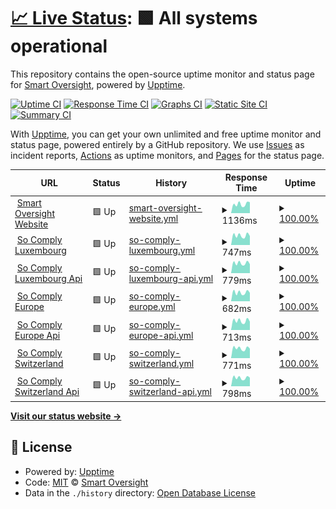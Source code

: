 # [📈 Live Status](https://status.smart-oversight.com): <!--live status--> **🟩 All systems operational**

This repository contains the open-source uptime monitor and status page for [Smart Oversight](https://www.smart-oversight.com), powered by [Upptime](https://github.com/upptime/upptime).

[![Uptime CI](https://github.com/smart-oversight/smartoversight-status/workflows/Uptime%20CI/badge.svg)](https://github.com/smart-oversight/smartoversight-status/actions?query=workflow%3A%22Uptime+CI%22)
[![Response Time CI](https://github.com/smart-oversight/smartoversight-status/workflows/Response%20Time%20CI/badge.svg)](https://github.com/smart-oversight/smartoversight-status/actions?query=workflow%3A%22Response+Time+CI%22)
[![Graphs CI](https://github.com/smart-oversight/smartoversight-status/workflows/Graphs%20CI/badge.svg)](https://github.com/smart-oversight/smartoversight-status/actions?query=workflow%3A%22Graphs+CI%22)
[![Static Site CI](https://github.com/smart-oversight/smartoversight-status/workflows/Static%20Site%20CI/badge.svg)](https://github.com/smart-oversight/smartoversight-status/actions?query=workflow%3A%22Static+Site+CI%22)
[![Summary CI](https://github.com/smart-oversight/smartoversight-status/workflows/Summary%20CI/badge.svg)](https://github.com/smart-oversight/smartoversight-status/actions?query=workflow%3A%22Summary+CI%22)

With [Upptime](https://upptime.js.org), you can get your own unlimited and free uptime monitor and status page, powered entirely by a GitHub repository. We use [Issues](https://github.com/smart-oversight/smartoversight-status/issues) as incident reports, [Actions](https://github.com/smart-oversight/smartoversight-status/actions) as uptime monitors, and [Pages](https://status.smart-oversight.com) for the status page.

<!--start: status pages-->
<!-- This summary is generated by Upptime (https://github.com/upptime/upptime) -->
<!-- Do not edit this manually, your changes will be overwritten -->
<!-- prettier-ignore -->
| URL | Status | History | Response Time | Uptime |
| --- | ------ | ------- | ------------- | ------ |
| <img alt="" src="https://icons.duckduckgo.com/ip3/www.smart-oversight.com.ico" height="13"> [Smart Oversight Website](https://www.smart-oversight.com/) | 🟩 Up | [smart-oversight-website.yml](https://github.com/smart-oversight/smartoversight-status/commits/HEAD/history/smart-oversight-website.yml) | <details><summary><img alt="Response time graph" src="./graphs/smart-oversight-website/response-time-week.png" height="20"> 1136ms</summary><br><a href="https://status.smart-oversight.com/history/smart-oversight-website"><img alt="Response time 1350" src="https://img.shields.io/endpoint?url=https%3A%2F%2Fraw.githubusercontent.com%2Fsmart-oversight%2Fsmartoversight-status%2FHEAD%2Fapi%2Fsmart-oversight-website%2Fresponse-time.json"></a><br><a href="https://status.smart-oversight.com/history/smart-oversight-website"><img alt="24-hour response time 1375" src="https://img.shields.io/endpoint?url=https%3A%2F%2Fraw.githubusercontent.com%2Fsmart-oversight%2Fsmartoversight-status%2FHEAD%2Fapi%2Fsmart-oversight-website%2Fresponse-time-day.json"></a><br><a href="https://status.smart-oversight.com/history/smart-oversight-website"><img alt="7-day response time 1136" src="https://img.shields.io/endpoint?url=https%3A%2F%2Fraw.githubusercontent.com%2Fsmart-oversight%2Fsmartoversight-status%2FHEAD%2Fapi%2Fsmart-oversight-website%2Fresponse-time-week.json"></a><br><a href="https://status.smart-oversight.com/history/smart-oversight-website"><img alt="30-day response time 1085" src="https://img.shields.io/endpoint?url=https%3A%2F%2Fraw.githubusercontent.com%2Fsmart-oversight%2Fsmartoversight-status%2FHEAD%2Fapi%2Fsmart-oversight-website%2Fresponse-time-month.json"></a><br><a href="https://status.smart-oversight.com/history/smart-oversight-website"><img alt="1-year response time 1350" src="https://img.shields.io/endpoint?url=https%3A%2F%2Fraw.githubusercontent.com%2Fsmart-oversight%2Fsmartoversight-status%2FHEAD%2Fapi%2Fsmart-oversight-website%2Fresponse-time-year.json"></a></details> | <details><summary><a href="https://status.smart-oversight.com/history/smart-oversight-website">100.00%</a></summary><a href="https://status.smart-oversight.com/history/smart-oversight-website"><img alt="All-time uptime 99.68%" src="https://img.shields.io/endpoint?url=https%3A%2F%2Fraw.githubusercontent.com%2Fsmart-oversight%2Fsmartoversight-status%2FHEAD%2Fapi%2Fsmart-oversight-website%2Fuptime.json"></a><br><a href="https://status.smart-oversight.com/history/smart-oversight-website"><img alt="24-hour uptime 100.00%" src="https://img.shields.io/endpoint?url=https%3A%2F%2Fraw.githubusercontent.com%2Fsmart-oversight%2Fsmartoversight-status%2FHEAD%2Fapi%2Fsmart-oversight-website%2Fuptime-day.json"></a><br><a href="https://status.smart-oversight.com/history/smart-oversight-website"><img alt="7-day uptime 100.00%" src="https://img.shields.io/endpoint?url=https%3A%2F%2Fraw.githubusercontent.com%2Fsmart-oversight%2Fsmartoversight-status%2FHEAD%2Fapi%2Fsmart-oversight-website%2Fuptime-week.json"></a><br><a href="https://status.smart-oversight.com/history/smart-oversight-website"><img alt="30-day uptime 100.00%" src="https://img.shields.io/endpoint?url=https%3A%2F%2Fraw.githubusercontent.com%2Fsmart-oversight%2Fsmartoversight-status%2FHEAD%2Fapi%2Fsmart-oversight-website%2Fuptime-month.json"></a><br><a href="https://status.smart-oversight.com/history/smart-oversight-website"><img alt="1-year uptime 99.68%" src="https://img.shields.io/endpoint?url=https%3A%2F%2Fraw.githubusercontent.com%2Fsmart-oversight%2Fsmartoversight-status%2FHEAD%2Fapi%2Fsmart-oversight-website%2Fuptime-year.json"></a></details>
| <img alt="" src="https://icons.duckduckgo.com/ip3/app-lux.so-comply.com.ico" height="13"> [So Comply Luxembourg](https://app-lux.so-comply.com/) | 🟩 Up | [so-comply-luxembourg.yml](https://github.com/smart-oversight/smartoversight-status/commits/HEAD/history/so-comply-luxembourg.yml) | <details><summary><img alt="Response time graph" src="./graphs/so-comply-luxembourg/response-time-week.png" height="20"> 747ms</summary><br><a href="https://status.smart-oversight.com/history/so-comply-luxembourg"><img alt="Response time 692" src="https://img.shields.io/endpoint?url=https%3A%2F%2Fraw.githubusercontent.com%2Fsmart-oversight%2Fsmartoversight-status%2FHEAD%2Fapi%2Fso-comply-luxembourg%2Fresponse-time.json"></a><br><a href="https://status.smart-oversight.com/history/so-comply-luxembourg"><img alt="24-hour response time 704" src="https://img.shields.io/endpoint?url=https%3A%2F%2Fraw.githubusercontent.com%2Fsmart-oversight%2Fsmartoversight-status%2FHEAD%2Fapi%2Fso-comply-luxembourg%2Fresponse-time-day.json"></a><br><a href="https://status.smart-oversight.com/history/so-comply-luxembourg"><img alt="7-day response time 747" src="https://img.shields.io/endpoint?url=https%3A%2F%2Fraw.githubusercontent.com%2Fsmart-oversight%2Fsmartoversight-status%2FHEAD%2Fapi%2Fso-comply-luxembourg%2Fresponse-time-week.json"></a><br><a href="https://status.smart-oversight.com/history/so-comply-luxembourg"><img alt="30-day response time 700" src="https://img.shields.io/endpoint?url=https%3A%2F%2Fraw.githubusercontent.com%2Fsmart-oversight%2Fsmartoversight-status%2FHEAD%2Fapi%2Fso-comply-luxembourg%2Fresponse-time-month.json"></a><br><a href="https://status.smart-oversight.com/history/so-comply-luxembourg"><img alt="1-year response time 692" src="https://img.shields.io/endpoint?url=https%3A%2F%2Fraw.githubusercontent.com%2Fsmart-oversight%2Fsmartoversight-status%2FHEAD%2Fapi%2Fso-comply-luxembourg%2Fresponse-time-year.json"></a></details> | <details><summary><a href="https://status.smart-oversight.com/history/so-comply-luxembourg">100.00%</a></summary><a href="https://status.smart-oversight.com/history/so-comply-luxembourg"><img alt="All-time uptime 99.97%" src="https://img.shields.io/endpoint?url=https%3A%2F%2Fraw.githubusercontent.com%2Fsmart-oversight%2Fsmartoversight-status%2FHEAD%2Fapi%2Fso-comply-luxembourg%2Fuptime.json"></a><br><a href="https://status.smart-oversight.com/history/so-comply-luxembourg"><img alt="24-hour uptime 100.00%" src="https://img.shields.io/endpoint?url=https%3A%2F%2Fraw.githubusercontent.com%2Fsmart-oversight%2Fsmartoversight-status%2FHEAD%2Fapi%2Fso-comply-luxembourg%2Fuptime-day.json"></a><br><a href="https://status.smart-oversight.com/history/so-comply-luxembourg"><img alt="7-day uptime 100.00%" src="https://img.shields.io/endpoint?url=https%3A%2F%2Fraw.githubusercontent.com%2Fsmart-oversight%2Fsmartoversight-status%2FHEAD%2Fapi%2Fso-comply-luxembourg%2Fuptime-week.json"></a><br><a href="https://status.smart-oversight.com/history/so-comply-luxembourg"><img alt="30-day uptime 100.00%" src="https://img.shields.io/endpoint?url=https%3A%2F%2Fraw.githubusercontent.com%2Fsmart-oversight%2Fsmartoversight-status%2FHEAD%2Fapi%2Fso-comply-luxembourg%2Fuptime-month.json"></a><br><a href="https://status.smart-oversight.com/history/so-comply-luxembourg"><img alt="1-year uptime 99.97%" src="https://img.shields.io/endpoint?url=https%3A%2F%2Fraw.githubusercontent.com%2Fsmart-oversight%2Fsmartoversight-status%2FHEAD%2Fapi%2Fso-comply-luxembourg%2Fuptime-year.json"></a></details>
| <img alt="" src="https://icons.duckduckgo.com/ip3/api-lux.so-comply.com.ico" height="13"> [So Comply Luxembourg Api](https://api-lux.so-comply.com/v1/health-check) | 🟩 Up | [so-comply-luxembourg-api.yml](https://github.com/smart-oversight/smartoversight-status/commits/HEAD/history/so-comply-luxembourg-api.yml) | <details><summary><img alt="Response time graph" src="./graphs/so-comply-luxembourg-api/response-time-week.png" height="20"> 779ms</summary><br><a href="https://status.smart-oversight.com/history/so-comply-luxembourg-api"><img alt="Response time 771" src="https://img.shields.io/endpoint?url=https%3A%2F%2Fraw.githubusercontent.com%2Fsmart-oversight%2Fsmartoversight-status%2FHEAD%2Fapi%2Fso-comply-luxembourg-api%2Fresponse-time.json"></a><br><a href="https://status.smart-oversight.com/history/so-comply-luxembourg-api"><img alt="24-hour response time 701" src="https://img.shields.io/endpoint?url=https%3A%2F%2Fraw.githubusercontent.com%2Fsmart-oversight%2Fsmartoversight-status%2FHEAD%2Fapi%2Fso-comply-luxembourg-api%2Fresponse-time-day.json"></a><br><a href="https://status.smart-oversight.com/history/so-comply-luxembourg-api"><img alt="7-day response time 779" src="https://img.shields.io/endpoint?url=https%3A%2F%2Fraw.githubusercontent.com%2Fsmart-oversight%2Fsmartoversight-status%2FHEAD%2Fapi%2Fso-comply-luxembourg-api%2Fresponse-time-week.json"></a><br><a href="https://status.smart-oversight.com/history/so-comply-luxembourg-api"><img alt="30-day response time 728" src="https://img.shields.io/endpoint?url=https%3A%2F%2Fraw.githubusercontent.com%2Fsmart-oversight%2Fsmartoversight-status%2FHEAD%2Fapi%2Fso-comply-luxembourg-api%2Fresponse-time-month.json"></a><br><a href="https://status.smart-oversight.com/history/so-comply-luxembourg-api"><img alt="1-year response time 771" src="https://img.shields.io/endpoint?url=https%3A%2F%2Fraw.githubusercontent.com%2Fsmart-oversight%2Fsmartoversight-status%2FHEAD%2Fapi%2Fso-comply-luxembourg-api%2Fresponse-time-year.json"></a></details> | <details><summary><a href="https://status.smart-oversight.com/history/so-comply-luxembourg-api">100.00%</a></summary><a href="https://status.smart-oversight.com/history/so-comply-luxembourg-api"><img alt="All-time uptime 99.97%" src="https://img.shields.io/endpoint?url=https%3A%2F%2Fraw.githubusercontent.com%2Fsmart-oversight%2Fsmartoversight-status%2FHEAD%2Fapi%2Fso-comply-luxembourg-api%2Fuptime.json"></a><br><a href="https://status.smart-oversight.com/history/so-comply-luxembourg-api"><img alt="24-hour uptime 100.00%" src="https://img.shields.io/endpoint?url=https%3A%2F%2Fraw.githubusercontent.com%2Fsmart-oversight%2Fsmartoversight-status%2FHEAD%2Fapi%2Fso-comply-luxembourg-api%2Fuptime-day.json"></a><br><a href="https://status.smart-oversight.com/history/so-comply-luxembourg-api"><img alt="7-day uptime 100.00%" src="https://img.shields.io/endpoint?url=https%3A%2F%2Fraw.githubusercontent.com%2Fsmart-oversight%2Fsmartoversight-status%2FHEAD%2Fapi%2Fso-comply-luxembourg-api%2Fuptime-week.json"></a><br><a href="https://status.smart-oversight.com/history/so-comply-luxembourg-api"><img alt="30-day uptime 100.00%" src="https://img.shields.io/endpoint?url=https%3A%2F%2Fraw.githubusercontent.com%2Fsmart-oversight%2Fsmartoversight-status%2FHEAD%2Fapi%2Fso-comply-luxembourg-api%2Fuptime-month.json"></a><br><a href="https://status.smart-oversight.com/history/so-comply-luxembourg-api"><img alt="1-year uptime 99.97%" src="https://img.shields.io/endpoint?url=https%3A%2F%2Fraw.githubusercontent.com%2Fsmart-oversight%2Fsmartoversight-status%2FHEAD%2Fapi%2Fso-comply-luxembourg-api%2Fuptime-year.json"></a></details>
| <img alt="" src="https://icons.duckduckgo.com/ip3/app.so-comply.com.ico" height="13"> [So Comply Europe](https://app.so-comply.com/) | 🟩 Up | [so-comply-europe.yml](https://github.com/smart-oversight/smartoversight-status/commits/HEAD/history/so-comply-europe.yml) | <details><summary><img alt="Response time graph" src="./graphs/so-comply-europe/response-time-week.png" height="20"> 682ms</summary><br><a href="https://status.smart-oversight.com/history/so-comply-europe"><img alt="Response time 779" src="https://img.shields.io/endpoint?url=https%3A%2F%2Fraw.githubusercontent.com%2Fsmart-oversight%2Fsmartoversight-status%2FHEAD%2Fapi%2Fso-comply-europe%2Fresponse-time.json"></a><br><a href="https://status.smart-oversight.com/history/so-comply-europe"><img alt="24-hour response time 662" src="https://img.shields.io/endpoint?url=https%3A%2F%2Fraw.githubusercontent.com%2Fsmart-oversight%2Fsmartoversight-status%2FHEAD%2Fapi%2Fso-comply-europe%2Fresponse-time-day.json"></a><br><a href="https://status.smart-oversight.com/history/so-comply-europe"><img alt="7-day response time 682" src="https://img.shields.io/endpoint?url=https%3A%2F%2Fraw.githubusercontent.com%2Fsmart-oversight%2Fsmartoversight-status%2FHEAD%2Fapi%2Fso-comply-europe%2Fresponse-time-week.json"></a><br><a href="https://status.smart-oversight.com/history/so-comply-europe"><img alt="30-day response time 644" src="https://img.shields.io/endpoint?url=https%3A%2F%2Fraw.githubusercontent.com%2Fsmart-oversight%2Fsmartoversight-status%2FHEAD%2Fapi%2Fso-comply-europe%2Fresponse-time-month.json"></a><br><a href="https://status.smart-oversight.com/history/so-comply-europe"><img alt="1-year response time 779" src="https://img.shields.io/endpoint?url=https%3A%2F%2Fraw.githubusercontent.com%2Fsmart-oversight%2Fsmartoversight-status%2FHEAD%2Fapi%2Fso-comply-europe%2Fresponse-time-year.json"></a></details> | <details><summary><a href="https://status.smart-oversight.com/history/so-comply-europe">100.00%</a></summary><a href="https://status.smart-oversight.com/history/so-comply-europe"><img alt="All-time uptime 99.59%" src="https://img.shields.io/endpoint?url=https%3A%2F%2Fraw.githubusercontent.com%2Fsmart-oversight%2Fsmartoversight-status%2FHEAD%2Fapi%2Fso-comply-europe%2Fuptime.json"></a><br><a href="https://status.smart-oversight.com/history/so-comply-europe"><img alt="24-hour uptime 100.00%" src="https://img.shields.io/endpoint?url=https%3A%2F%2Fraw.githubusercontent.com%2Fsmart-oversight%2Fsmartoversight-status%2FHEAD%2Fapi%2Fso-comply-europe%2Fuptime-day.json"></a><br><a href="https://status.smart-oversight.com/history/so-comply-europe"><img alt="7-day uptime 100.00%" src="https://img.shields.io/endpoint?url=https%3A%2F%2Fraw.githubusercontent.com%2Fsmart-oversight%2Fsmartoversight-status%2FHEAD%2Fapi%2Fso-comply-europe%2Fuptime-week.json"></a><br><a href="https://status.smart-oversight.com/history/so-comply-europe"><img alt="30-day uptime 100.00%" src="https://img.shields.io/endpoint?url=https%3A%2F%2Fraw.githubusercontent.com%2Fsmart-oversight%2Fsmartoversight-status%2FHEAD%2Fapi%2Fso-comply-europe%2Fuptime-month.json"></a><br><a href="https://status.smart-oversight.com/history/so-comply-europe"><img alt="1-year uptime 99.59%" src="https://img.shields.io/endpoint?url=https%3A%2F%2Fraw.githubusercontent.com%2Fsmart-oversight%2Fsmartoversight-status%2FHEAD%2Fapi%2Fso-comply-europe%2Fuptime-year.json"></a></details>
| <img alt="" src="https://icons.duckduckgo.com/ip3/api.so-comply.com.ico" height="13"> [So Comply Europe Api](https://api.so-comply.com/v1/health-check) | 🟩 Up | [so-comply-europe-api.yml](https://github.com/smart-oversight/smartoversight-status/commits/HEAD/history/so-comply-europe-api.yml) | <details><summary><img alt="Response time graph" src="./graphs/so-comply-europe-api/response-time-week.png" height="20"> 713ms</summary><br><a href="https://status.smart-oversight.com/history/so-comply-europe-api"><img alt="Response time 674" src="https://img.shields.io/endpoint?url=https%3A%2F%2Fraw.githubusercontent.com%2Fsmart-oversight%2Fsmartoversight-status%2FHEAD%2Fapi%2Fso-comply-europe-api%2Fresponse-time.json"></a><br><a href="https://status.smart-oversight.com/history/so-comply-europe-api"><img alt="24-hour response time 652" src="https://img.shields.io/endpoint?url=https%3A%2F%2Fraw.githubusercontent.com%2Fsmart-oversight%2Fsmartoversight-status%2FHEAD%2Fapi%2Fso-comply-europe-api%2Fresponse-time-day.json"></a><br><a href="https://status.smart-oversight.com/history/so-comply-europe-api"><img alt="7-day response time 713" src="https://img.shields.io/endpoint?url=https%3A%2F%2Fraw.githubusercontent.com%2Fsmart-oversight%2Fsmartoversight-status%2FHEAD%2Fapi%2Fso-comply-europe-api%2Fresponse-time-week.json"></a><br><a href="https://status.smart-oversight.com/history/so-comply-europe-api"><img alt="30-day response time 693" src="https://img.shields.io/endpoint?url=https%3A%2F%2Fraw.githubusercontent.com%2Fsmart-oversight%2Fsmartoversight-status%2FHEAD%2Fapi%2Fso-comply-europe-api%2Fresponse-time-month.json"></a><br><a href="https://status.smart-oversight.com/history/so-comply-europe-api"><img alt="1-year response time 674" src="https://img.shields.io/endpoint?url=https%3A%2F%2Fraw.githubusercontent.com%2Fsmart-oversight%2Fsmartoversight-status%2FHEAD%2Fapi%2Fso-comply-europe-api%2Fresponse-time-year.json"></a></details> | <details><summary><a href="https://status.smart-oversight.com/history/so-comply-europe-api">100.00%</a></summary><a href="https://status.smart-oversight.com/history/so-comply-europe-api"><img alt="All-time uptime 99.61%" src="https://img.shields.io/endpoint?url=https%3A%2F%2Fraw.githubusercontent.com%2Fsmart-oversight%2Fsmartoversight-status%2FHEAD%2Fapi%2Fso-comply-europe-api%2Fuptime.json"></a><br><a href="https://status.smart-oversight.com/history/so-comply-europe-api"><img alt="24-hour uptime 100.00%" src="https://img.shields.io/endpoint?url=https%3A%2F%2Fraw.githubusercontent.com%2Fsmart-oversight%2Fsmartoversight-status%2FHEAD%2Fapi%2Fso-comply-europe-api%2Fuptime-day.json"></a><br><a href="https://status.smart-oversight.com/history/so-comply-europe-api"><img alt="7-day uptime 100.00%" src="https://img.shields.io/endpoint?url=https%3A%2F%2Fraw.githubusercontent.com%2Fsmart-oversight%2Fsmartoversight-status%2FHEAD%2Fapi%2Fso-comply-europe-api%2Fuptime-week.json"></a><br><a href="https://status.smart-oversight.com/history/so-comply-europe-api"><img alt="30-day uptime 100.00%" src="https://img.shields.io/endpoint?url=https%3A%2F%2Fraw.githubusercontent.com%2Fsmart-oversight%2Fsmartoversight-status%2FHEAD%2Fapi%2Fso-comply-europe-api%2Fuptime-month.json"></a><br><a href="https://status.smart-oversight.com/history/so-comply-europe-api"><img alt="1-year uptime 99.61%" src="https://img.shields.io/endpoint?url=https%3A%2F%2Fraw.githubusercontent.com%2Fsmart-oversight%2Fsmartoversight-status%2FHEAD%2Fapi%2Fso-comply-europe-api%2Fuptime-year.json"></a></details>
| <img alt="" src="https://icons.duckduckgo.com/ip3/app-swiss.so-comply.com.ico" height="13"> [So Comply Switzerland](https://app-swiss.so-comply.com/) | 🟩 Up | [so-comply-switzerland.yml](https://github.com/smart-oversight/smartoversight-status/commits/HEAD/history/so-comply-switzerland.yml) | <details><summary><img alt="Response time graph" src="./graphs/so-comply-switzerland/response-time-week.png" height="20"> 771ms</summary><br><a href="https://status.smart-oversight.com/history/so-comply-switzerland"><img alt="Response time 708" src="https://img.shields.io/endpoint?url=https%3A%2F%2Fraw.githubusercontent.com%2Fsmart-oversight%2Fsmartoversight-status%2FHEAD%2Fapi%2Fso-comply-switzerland%2Fresponse-time.json"></a><br><a href="https://status.smart-oversight.com/history/so-comply-switzerland"><img alt="24-hour response time 746" src="https://img.shields.io/endpoint?url=https%3A%2F%2Fraw.githubusercontent.com%2Fsmart-oversight%2Fsmartoversight-status%2FHEAD%2Fapi%2Fso-comply-switzerland%2Fresponse-time-day.json"></a><br><a href="https://status.smart-oversight.com/history/so-comply-switzerland"><img alt="7-day response time 771" src="https://img.shields.io/endpoint?url=https%3A%2F%2Fraw.githubusercontent.com%2Fsmart-oversight%2Fsmartoversight-status%2FHEAD%2Fapi%2Fso-comply-switzerland%2Fresponse-time-week.json"></a><br><a href="https://status.smart-oversight.com/history/so-comply-switzerland"><img alt="30-day response time 724" src="https://img.shields.io/endpoint?url=https%3A%2F%2Fraw.githubusercontent.com%2Fsmart-oversight%2Fsmartoversight-status%2FHEAD%2Fapi%2Fso-comply-switzerland%2Fresponse-time-month.json"></a><br><a href="https://status.smart-oversight.com/history/so-comply-switzerland"><img alt="1-year response time 708" src="https://img.shields.io/endpoint?url=https%3A%2F%2Fraw.githubusercontent.com%2Fsmart-oversight%2Fsmartoversight-status%2FHEAD%2Fapi%2Fso-comply-switzerland%2Fresponse-time-year.json"></a></details> | <details><summary><a href="https://status.smart-oversight.com/history/so-comply-switzerland">100.00%</a></summary><a href="https://status.smart-oversight.com/history/so-comply-switzerland"><img alt="All-time uptime 99.65%" src="https://img.shields.io/endpoint?url=https%3A%2F%2Fraw.githubusercontent.com%2Fsmart-oversight%2Fsmartoversight-status%2FHEAD%2Fapi%2Fso-comply-switzerland%2Fuptime.json"></a><br><a href="https://status.smart-oversight.com/history/so-comply-switzerland"><img alt="24-hour uptime 100.00%" src="https://img.shields.io/endpoint?url=https%3A%2F%2Fraw.githubusercontent.com%2Fsmart-oversight%2Fsmartoversight-status%2FHEAD%2Fapi%2Fso-comply-switzerland%2Fuptime-day.json"></a><br><a href="https://status.smart-oversight.com/history/so-comply-switzerland"><img alt="7-day uptime 100.00%" src="https://img.shields.io/endpoint?url=https%3A%2F%2Fraw.githubusercontent.com%2Fsmart-oversight%2Fsmartoversight-status%2FHEAD%2Fapi%2Fso-comply-switzerland%2Fuptime-week.json"></a><br><a href="https://status.smart-oversight.com/history/so-comply-switzerland"><img alt="30-day uptime 100.00%" src="https://img.shields.io/endpoint?url=https%3A%2F%2Fraw.githubusercontent.com%2Fsmart-oversight%2Fsmartoversight-status%2FHEAD%2Fapi%2Fso-comply-switzerland%2Fuptime-month.json"></a><br><a href="https://status.smart-oversight.com/history/so-comply-switzerland"><img alt="1-year uptime 99.65%" src="https://img.shields.io/endpoint?url=https%3A%2F%2Fraw.githubusercontent.com%2Fsmart-oversight%2Fsmartoversight-status%2FHEAD%2Fapi%2Fso-comply-switzerland%2Fuptime-year.json"></a></details>
| <img alt="" src="https://icons.duckduckgo.com/ip3/api-swiss.so-comply.com.ico" height="13"> [So Comply Switzerland Api](https://api-swiss.so-comply.com/v1/health-check) | 🟩 Up | [so-comply-switzerland-api.yml](https://github.com/smart-oversight/smartoversight-status/commits/HEAD/history/so-comply-switzerland-api.yml) | <details><summary><img alt="Response time graph" src="./graphs/so-comply-switzerland-api/response-time-week.png" height="20"> 798ms</summary><br><a href="https://status.smart-oversight.com/history/so-comply-switzerland-api"><img alt="Response time 742" src="https://img.shields.io/endpoint?url=https%3A%2F%2Fraw.githubusercontent.com%2Fsmart-oversight%2Fsmartoversight-status%2FHEAD%2Fapi%2Fso-comply-switzerland-api%2Fresponse-time.json"></a><br><a href="https://status.smart-oversight.com/history/so-comply-switzerland-api"><img alt="24-hour response time 810" src="https://img.shields.io/endpoint?url=https%3A%2F%2Fraw.githubusercontent.com%2Fsmart-oversight%2Fsmartoversight-status%2FHEAD%2Fapi%2Fso-comply-switzerland-api%2Fresponse-time-day.json"></a><br><a href="https://status.smart-oversight.com/history/so-comply-switzerland-api"><img alt="7-day response time 798" src="https://img.shields.io/endpoint?url=https%3A%2F%2Fraw.githubusercontent.com%2Fsmart-oversight%2Fsmartoversight-status%2FHEAD%2Fapi%2Fso-comply-switzerland-api%2Fresponse-time-week.json"></a><br><a href="https://status.smart-oversight.com/history/so-comply-switzerland-api"><img alt="30-day response time 750" src="https://img.shields.io/endpoint?url=https%3A%2F%2Fraw.githubusercontent.com%2Fsmart-oversight%2Fsmartoversight-status%2FHEAD%2Fapi%2Fso-comply-switzerland-api%2Fresponse-time-month.json"></a><br><a href="https://status.smart-oversight.com/history/so-comply-switzerland-api"><img alt="1-year response time 742" src="https://img.shields.io/endpoint?url=https%3A%2F%2Fraw.githubusercontent.com%2Fsmart-oversight%2Fsmartoversight-status%2FHEAD%2Fapi%2Fso-comply-switzerland-api%2Fresponse-time-year.json"></a></details> | <details><summary><a href="https://status.smart-oversight.com/history/so-comply-switzerland-api">100.00%</a></summary><a href="https://status.smart-oversight.com/history/so-comply-switzerland-api"><img alt="All-time uptime 99.64%" src="https://img.shields.io/endpoint?url=https%3A%2F%2Fraw.githubusercontent.com%2Fsmart-oversight%2Fsmartoversight-status%2FHEAD%2Fapi%2Fso-comply-switzerland-api%2Fuptime.json"></a><br><a href="https://status.smart-oversight.com/history/so-comply-switzerland-api"><img alt="24-hour uptime 100.00%" src="https://img.shields.io/endpoint?url=https%3A%2F%2Fraw.githubusercontent.com%2Fsmart-oversight%2Fsmartoversight-status%2FHEAD%2Fapi%2Fso-comply-switzerland-api%2Fuptime-day.json"></a><br><a href="https://status.smart-oversight.com/history/so-comply-switzerland-api"><img alt="7-day uptime 100.00%" src="https://img.shields.io/endpoint?url=https%3A%2F%2Fraw.githubusercontent.com%2Fsmart-oversight%2Fsmartoversight-status%2FHEAD%2Fapi%2Fso-comply-switzerland-api%2Fuptime-week.json"></a><br><a href="https://status.smart-oversight.com/history/so-comply-switzerland-api"><img alt="30-day uptime 100.00%" src="https://img.shields.io/endpoint?url=https%3A%2F%2Fraw.githubusercontent.com%2Fsmart-oversight%2Fsmartoversight-status%2FHEAD%2Fapi%2Fso-comply-switzerland-api%2Fuptime-month.json"></a><br><a href="https://status.smart-oversight.com/history/so-comply-switzerland-api"><img alt="1-year uptime 99.64%" src="https://img.shields.io/endpoint?url=https%3A%2F%2Fraw.githubusercontent.com%2Fsmart-oversight%2Fsmartoversight-status%2FHEAD%2Fapi%2Fso-comply-switzerland-api%2Fuptime-year.json"></a></details>

<!--end: status pages-->

[**Visit our status website →**](https://status.smart-oversight.com)

## 📄 License

- Powered by: [Upptime](https://github.com/upptime/upptime)
- Code: [MIT](./LICENSE) © [Smart Oversight](https://www.smart-oversight.com)
- Data in the `./history` directory: [Open Database License](https://opendatacommons.org/licenses/odbl/1-0/)
